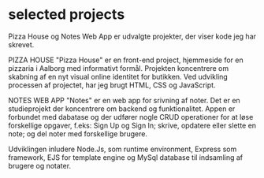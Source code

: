 # selected projects

Pizza House og Notes Web App er udvalgte projekter, der viser kode jeg har skrevet. 

PIZZA HOUSE
"Pizza House" er en front-end project, hjemmeside for en pizzaria i Aalborg med informativt formål. Projekten koncentrere om skabning af en nyt visual online identitet for butikken. Ved udvikling processen af projectet, har jeg brugt HTML, CSS og JavaScript.

NOTES WEB APP 
"Notes" er en web app for srivning af noter. Det er en studieprojekt der koncentrere om backend og funktionalitet. Appen er forbundet med dabatase og der udfører nogle CRUD operationer for at løse forskellige opgaver, f.eks: Sign Up og Sign In; skrive, opdatere eller slette en note; og del noter med forskellige brugere.

Udviklingen inludere Node.Js, som runtime environment, Express som framework, EJS for template engine og MySql database til indsamling af brugere og notater.


